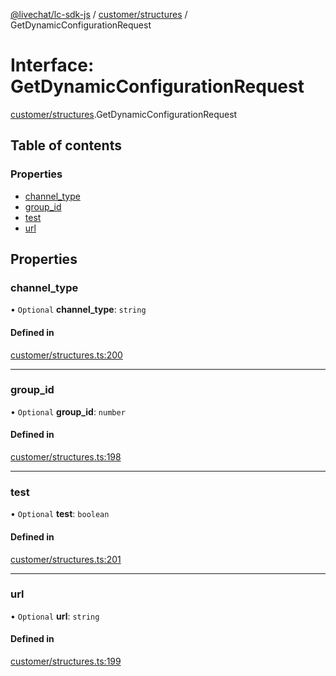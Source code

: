 [@livechat/lc-sdk-js](../README.md) / [customer/structures](../modules/customer_structures.md) / GetDynamicConfigurationRequest

# Interface: GetDynamicConfigurationRequest

[customer/structures](../modules/customer_structures.md).GetDynamicConfigurationRequest

## Table of contents

### Properties

- [channel\_type](customer_structures.GetDynamicConfigurationRequest.md#channel_type)
- [group\_id](customer_structures.GetDynamicConfigurationRequest.md#group_id)
- [test](customer_structures.GetDynamicConfigurationRequest.md#test)
- [url](customer_structures.GetDynamicConfigurationRequest.md#url)

## Properties

### channel\_type

• `Optional` **channel\_type**: `string`

#### Defined in

[customer/structures.ts:200](https://github.com/livechat/lc-sdk-js/blob/a3fdde0/src/customer/structures.ts#L200)

___

### group\_id

• `Optional` **group\_id**: `number`

#### Defined in

[customer/structures.ts:198](https://github.com/livechat/lc-sdk-js/blob/a3fdde0/src/customer/structures.ts#L198)

___

### test

• `Optional` **test**: `boolean`

#### Defined in

[customer/structures.ts:201](https://github.com/livechat/lc-sdk-js/blob/a3fdde0/src/customer/structures.ts#L201)

___

### url

• `Optional` **url**: `string`

#### Defined in

[customer/structures.ts:199](https://github.com/livechat/lc-sdk-js/blob/a3fdde0/src/customer/structures.ts#L199)
